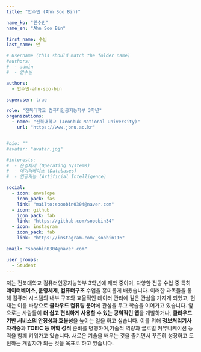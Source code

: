 ```yaml
---
title: "안수빈 (Ahn Soo Bin)"

name_ko: "안수빈"
name_en: "Ahn Soo Bin"

first_name: 수빈
last_name: 안

# Username (this should match the folder name)
#authors:
#  - admin
#  - 안수빈

authors:
  - 안수빈-ahn-soo-bin

superuser: true

role: "전북대학교 컴퓨터인공지능학부 3학년"
organizations:
  - name: "전북대학교 (Jeonbuk National University)"
    url: "https://www.jbnu.ac.kr"


#bio: ""
#avatar: "avatar.jpg"

#interests:
#  - 운영체제 (Operating Systems)
#  - 데이터베이스 (Databases)
#  - 인공지능 (Artificial Intelligence)

social:
  - icon: envelope
    icon_pack: fas
    link: "mailto:sooobin0304@naver.com"
  - icon: github
    icon_pack: fab
    link: "https://github.com/sooobin34"
  - icon: instagram
    icon_pack: fab
    link: "https://instagram.com/_soobin116"

email: "sooobin0304@naver.com"

user_groups:
  - Student
---
```

저는 전북대학교 컴퓨터인공지능학부 3학년에 재학 중이며, 다양한 전공 수업 중 특히 **데이터베이스, 운영체제, 컴퓨터구조** 수업을 흥미롭게 배웠습니다. 이러한 과목들을 통해 컴퓨터 시스템의 내부 구조와 효율적인 데이터 관리에 깊은 관심을 가지게 되었고, 현재는 이를 바탕으로 **클라우드 컴퓨팅 분야**에 관심을 두고 학습을 이어가고 있습니다. 앞으로는 사람들이 **더 쉽고 편리하게 사용할 수 있는 공익적인 앱**을 개발하거나, **클라우드 기반 서비스의 안정성과 효율성**을 높이는 일을 하고 싶습니다. 이를 위해 **정보처리기사 자격증**과 **TOEIC 등 어학 성적** 준비를 병행하며,기술적 역량과 글로벌 커뮤니케이션 능력을 함께 키워가고 있습니다. 새로운 기술을 배우는 것을 즐기면서 꾸준히 성장하고 도전하는 개발자가 되는 것을 목표로 하고 있습니다.
